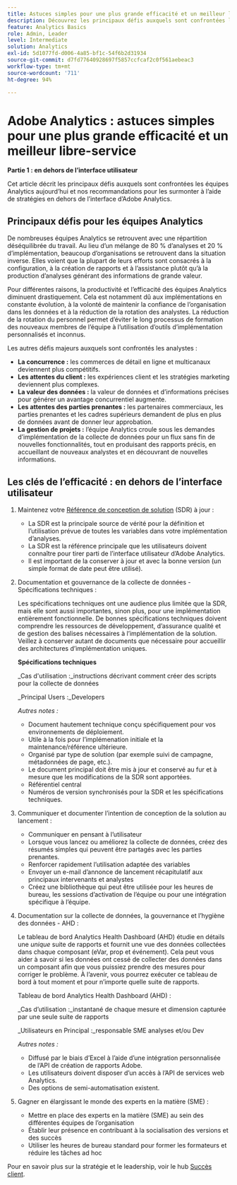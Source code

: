 ```yaml
---
title: Astuces simples pour une plus grande efficacité et un meilleur libre-service - Partie 1
description: Découvrez les principaux défis auxquels sont confrontées les équipes d’analyse et nos recommandations pour les surmonter à l’aide de stratégies en dehors de l’interface utilisateur d’Adobe Analytics.
feature: Analytics Basics
role: Admin, Leader
level: Intermediate
solution: Analytics
exl-id: 5d1077fd-d006-4a85-bf1c-54f6b2d31934
source-git-commit: d7fd77640928697f5857ccfcaf2c0f561aebeac3
workflow-type: tm+mt
source-wordcount: '711'
ht-degree: 94%

---
```


# Adobe Analytics : astuces simples pour une plus grande efficacité et un meilleur libre-service

**Partie 1 : en dehors de l’interface utilisateur**

Cet article décrit les principaux défis auxquels sont confrontées les équipes Analytics aujourd’hui et nos recommandations pour les surmonter à l’aide de stratégies en dehors de l’interface d’Adobe Analytics.

## Principaux défis pour les équipes Analytics

De nombreuses équipes Analytics se retrouvent avec une répartition déséquilibrée du travail. Au lieu d’un mélange de 80 % d’analyses et 20 % d’implémentation, beaucoup d’organisations se retrouvent dans la situation inverse. Elles voient que la plupart de leurs efforts sont consacrés à la configuration, à la création de rapports et à l’assistance plutôt qu’à la production d’analyses générant des informations de grande valeur.

Pour différentes raisons, la productivité et l’efficacité des équipes Analytics diminuent drastiquement. Cela est notamment dû aux implémentations en constante évolution, à la volonté de maintenir la confiance de l’organisation dans les données et à la réduction de la rotation des analystes. La réduction de la rotation du personnel permet d’éviter le long processus de formation des nouveaux membres de l’équipe à l’utilisation d’outils d’implémentation personnalisés et inconnus.

Les autres défis majeurs auxquels sont confrontés les analystes :

* **La concurrence :** les commerces de détail en ligne et multicanaux deviennent plus compétitifs.
* **Les attentes du client :** les expériences client et les stratégies marketing deviennent plus complexes.
* **La valeur des données :** la valeur de données et d’informations précises pour générer un avantage concurrentiel augmente.
* **Les attentes des parties prenantes :** les partenaires commerciaux, les parties prenantes et les cadres supérieurs demandent de plus en plus de données avant de donner leur approbation.
* **La gestion de projets :** l’équipe Analytics croule sous les demandes d’implémentation de la collecte de données pour un flux sans fin de nouvelles fonctionnalités, tout en produisant des rapports précis, en accueillant de nouveaux analystes et en découvrant de nouvelles informations.

## Les clés de l’efficacité : en dehors de l’interface utilisateur

1. Maintenez votre [Référence de conception de solution](/help/implementation/implementation-basics/creating-and-maintaining-an-sdr.md) (SDR) à jour :

   * La SDR est la principale source de vérité pour la définition et l’utilisation prévue de toutes les variables dans votre implémentation d’analyses.
   * La SDR est la référence principale que les utilisateurs doivent connaître pour tirer parti de l’interface utilisateur d’Adobe Analytics.
   * Il est important de la conserver à jour et avec la bonne version (un simple format de date peut être utilisé).

1. Documentation et gouvernance de la collecte de données - Spécifications techniques :

   Les spécifications techniques ont une audience plus limitée que la SDR, mais elle sont aussi importantes, sinon plus, pour une implémentation entièrement fonctionnelle. De bonnes spécifications techniques doivent comprendre les ressources de développement, d’assurance qualité et de gestion des balises nécessaires à l’implémentation de la solution. Veillez à conserver autant de documents que nécessaire pour accueillir des architectures d’implémentation uniques.

   **Spécifications techniques**

   _Cas d&#39;utilisation :_instructions décrivant comment créer des scripts pour la collecte de données

   _Principal Users :_Developers

   _Autres notes :_

   * Document hautement technique conçu spécifiquement pour vos environnements de déploiement.
   * Utile à la fois pour l’implémenation initiale et la maintenance/référence ultérieure.
   * Organisé par type de solution (par exemple suivi de campagne, métadonnées de page, etc.).
   * Le document principal doit être mis à jour et conservé au fur et à mesure que les modifications de la SDR sont apportées.
   * Référentiel central
   * Numéros de version synchronisés pour la SDR et les spécifications techniques.

1. Communiquer et documenter l’intention de conception de la solution au lancement :

   * Communiquer en pensant à l’utilisateur
   * Lorsque vous lancez ou améliorez la collecte de données, créez des résumés simples qui peuvent être partagés avec les parties prenantes.
   * Renforcer rapidement l’utilisation adaptée des variables
   * Envoyer un e-mail d’annonce de lancement récapitulatif aux principaux intervenants et analystes
   * Créez une bibliothèque qui peut être utilisée pour les heures de bureau, les sessions d’activation de l’équipe ou pour une intégration spécifique à l’équipe.

1. Documentation sur la collecte de données, la gouvernance et l’hygiène des données - AHD :

   Le tableau de bord Analytics Health Dashboard (AHD) étudie en détails une _unique_ suite de rapports et fournit une vue des données collectées dans chaque composant (eVar, prop et événement). Cela peut vous aider à savoir si les données ont cessé de collecter des données dans un composant afin que vous puissiez prendre des mesures pour corriger le problème. À l’avenir, vous pourrez exécuter ce tableau de bord à tout moment et pour n’importe quelle suite de rapports.

   Tableau de bord Analytics Health Dashboard (AHD) :

   _Cas d’utilisation :_instantané de chaque mesure et dimension capturée par une seule suite de rapports

   _Utilisateurs en Principal :_responsable SME analyses et/ou Dev

   _Autres notes :_
   * Diffusé par le biais d’Excel à l’aide d’une intégration personnalisée de l’API de création de rapports Adobe.
   * Les utilisateurs doivent disposer d’un accès à l’API de services web Analytics.
   * Des options de semi-automatisation existent.

1. Gagner en élargissant le monde des experts en la matière (SME) :

   * Mettre en place des experts en la matière (SME) au sein des différentes équipes de l’organisation
   * Établir leur présence en contribuant à la socialisation des versions et des succès
   * Utiliser les heures de bureau standard pour former les formateurs et réduire les tâches ad hoc

Pour en savoir plus sur la stratégie et le leadership, voir le hub [Succès client](https://experienceleague.adobe.com/docs/customer-success/customer-success/overview.html?lang=fr).